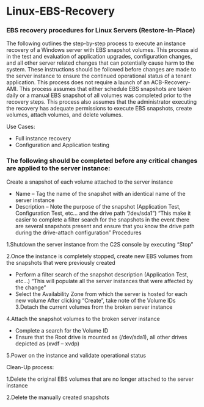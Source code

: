 # Linux-EBS-Recovery

### EBS recovery procedures for Linux Servers (Restore-In-Place)

The following outlines the step-by-step process to execute an instance recovery of a Windows server with EBS snapshot volumes. This process aid in the test and evaluation of application upgrades, configuration changes, and all other server related changes that can potentially cause harm to the system. These instructions should be followed before changes are made to the server instance to ensure the continued operational status of a tenant application. This process does not require a launch of an ACB-Recovery-AMI. This process assumes that either schedule EBS snapshots are taken daily or a manual EBS snapshot of all volumes was completed prior to the recovery steps. This process also assumes that the administrator executing the recovery has adequate permissions to execute EBS snapshots, create volumes, attach volumes, and delete volumes.

Use Cases:

 - Full instance recovery
 - Configuration and Application testing

### The following should be completed before any critical changes are applied to the server instance:

Create a snapshot of each volume attached to the server instance

 - Name – Tag the name of the snapshot with an identical name of the server instance
 - Description – Note the purpose of the snapshot (Application Test, Configuration Test, etc... and the drive path “/dev/sda1”) “This make it easier to complete a filter search for the snapshots in the event there are several snapshots present and ensure that you know the drive path during the drive-attach configuration”
Procedures

1.Shutdown the server instance from the C2S console by executing “Stop”

2.Once the instance is completely stopped, create new EBS volumes from the snapshots that were previously created

 - Perform a filter search of the snapshot description (Application Test, etc...) “This will populate all the server instances that were affected by the change”
 - Select the Availability Zone from which the server is hosted for each new volume
After clicking “Create”, take note of the Volume IDs
3.Detach the current volumes from the broken server instance

4.Attach the snapshot volumes to the broken server instance

 - Complete a search for the Volume ID
 - Ensure that the Root drive is mounted as (/dev/sda1), all other drives depicted as (xvdf – xvdp)
 
5.Power on the instance and validate operational status

Clean-Up process:

1.Delete the original EBS volumes that are no longer attached to the server instance

2.Delete the manually created snapshots


